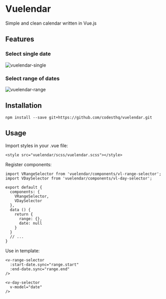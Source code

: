 # Vuelendar
Simple and clean calendar written in Vue.js

## Features
### Select single date
![vuelendar-single](https://user-images.githubusercontent.com/10059264/55957707-44f7fb00-5c67-11e9-8648-d81d36c67489.png)

### Select range of dates
![vuelendar-range](https://user-images.githubusercontent.com/10059264/55957608-0b26f480-5c67-11e9-89cc-1e94c1b5c463.png)


## Installation
    npm install --save git+https://github.com/codesthq/vuelendar.git

## Usage
Import styles in your .vue file:

    <style src="vuelendar/scss/vuelendar.scss"></style>
    
Register components:
    
    import VRangeSelector from 'vuelendar/components/vl-range-selector';
    import VDaySelector from 'vuelendar/components/vl-day-selector';
    
    export default {
      components: {
        VRangeSelector,
        VDaySelector
      },
      data () {
        return {
          range: {},
          date: null
        }
      }
      // ...
    }
    
Use in template:

    <v-range-selector
      :start-date.sync="range.start"
      :end-date.sync="range.end"
    />
    
    <v-day-selector
      v-model="date"
    />

